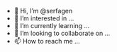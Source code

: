 - 👋 Hi, I’m @serfagen
- 👀 I’m interested in ...
- 🌱 I’m currently learning ...
- 💞️ I’m looking to collaborate on ...
- 📫 How to reach me ...

<!---
serfagen/serfagen is a ✨ special ✨ repository because its `README.md` (this file) appears on your GitHub profile.
You can click the Preview link to take a look at your changes.
--->
